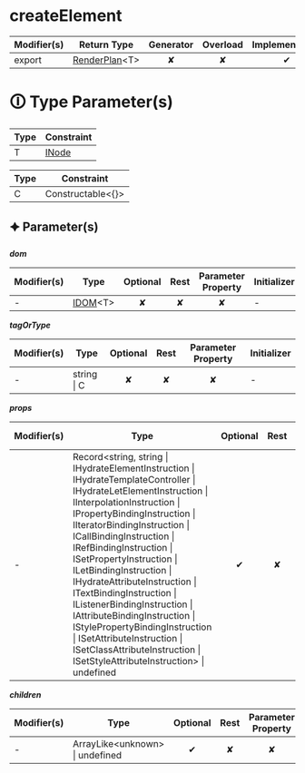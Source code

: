 # createElement

| Modifier(s)                            | Return Type                    | Generator                        | Overload                         | Implementation                        |
|----------------------------------------|--------------------------------|:--------------------------------:|:--------------------------------:|:-------------------------------------:|
| export | [RenderPlan](https://hamedfathi.gitbook.io/aurelia-2-doc-api/runtime-html/class/create-element/renderplan)&lt;T&gt; | ✘ | ✘  | ✔ |

# &#128712; Type Parameter(s)

| Type | Constraint                                                                           |
| ---- | ------------------------------------------------------------------------------------ |
| T    | [INode](https://hamedfathi.gitbook.io/aurelia-2-doc-api/runtime/interface/dom/inode) |

| Type | Constraint              |
| ---- | ----------------------- |
| C    | Constructable&lt;{}&gt; |

## &#128966; Parameter(s)

_**dom**_

| Modifier(s)                              | Type                        | Optional                           | Rest                          | Parameter Property                          | Initializer                       |
|------------------------------------------|-----------------------------|:----------------------------------:|:-----------------------------:|:-------------------------------------------:|-----------------------------------|
| - | [IDOM](https://hamedfathi.gitbook.io/aurelia-2-doc-api/runtime/variable/dom/idom)&lt;T&gt; | ✘  | ✘ | ✘ | - |

_**tagOrType**_

| Modifier(s)                              | Type                        | Optional                           | Rest                          | Parameter Property                          | Initializer                       |
|------------------------------------------|-----------------------------|:----------------------------------:|:-----------------------------:|:-------------------------------------------:|-----------------------------------|
| - | string &#124; C | ✘  | ✘ | ✘ | - |

_**props**_

| Modifier(s)                              | Type                        | Optional                           | Rest                          | Parameter Property                          | Initializer                       |
|------------------------------------------|-----------------------------|:----------------------------------:|:-----------------------------:|:-------------------------------------------:|-----------------------------------|
| - | Record&lt;string, string &#124; IHydrateElementInstruction &#124; IHydrateTemplateController &#124; IHydrateLetElementInstruction &#124; IInterpolationInstruction &#124; IPropertyBindingInstruction &#124; IIteratorBindingInstruction &#124; ICallBindingInstruction &#124; IRefBindingInstruction &#124; ISetPropertyInstruction &#124; ILetBindingInstruction &#124; IHydrateAttributeInstruction &#124; ITextBindingInstruction &#124; IListenerBindingInstruction &#124; IAttributeBindingInstruction &#124; IStylePropertyBindingInstruction &#124; ISetAttributeInstruction &#124; ISetClassAttributeInstruction &#124; ISetStyleAttributeInstruction&gt; &#124; undefined | ✔  | ✘ | ✘ | - |

_**children**_

| Modifier(s)                              | Type                        | Optional                           | Rest                          | Parameter Property                          | Initializer                       |
|------------------------------------------|-----------------------------|:----------------------------------:|:-----------------------------:|:-------------------------------------------:|-----------------------------------|
| - | ArrayLike&lt;unknown&gt; &#124; undefined | ✔  | ✘ | ✘ | - |